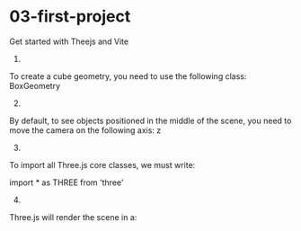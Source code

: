 # 03-first-project
Get started with Theejs and Vite

1.
To create a cube geometry, you need to use the following class:
BoxGeometry

2.
By default, to see objects positioned in the middle of the scene, you need to move the camera on the following axis:
z

3.
To import all Three.js core classes, we must write:

import * as THREE from 'three'

4.
Three.js will render the scene in a:

<canvas>
